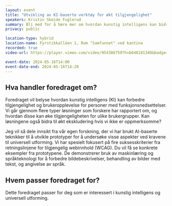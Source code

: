 ```yaml
---
layout: event
title: "Utvikling av KI-baserte verktøy for økt tilgjengelighet"
speakers: Kristin Skeide Fuglerud
summary: Bli med for å høre mer om hvordan kunstig intelligens kan bidra til økt inkludering.
privacy: public

location-type: hybrid
location-name: Fyrstikkalléen 1, Rom "Samfunnet" ved kantina
recorded: true
video-url: https://player.vimeo.com/video/954386759?h=b648181340&badge=0&autopause=0&player_id=0&app_id=58479&texttrack=no

event-date: 2024-05-16T14:00
event-date-end: 2024-05-16T14:20
---
```


## Hva handler foredraget om?

Foredraget vil belyse hvordan kunstig intelligens (KI) kan forbedre tilgjengelighet og brukeropplevelse for personer med funksjonsnedsettelser. Vi går gjennom flere typer løsninger som forskere har rapportert om, og hvordan disse kan øke tilgjengeligheten for ulike brukergrupper. Kan løsningene også bidra til økt ekskludering hvis vi ikke er oppmerksomme?

Jeg vil så dele innsikt fra vår egen forskning, der vi har brukt AI-baserte teknikker til å utvikle prototyper for å undersøke visse aspekter ved kravene til universell utforming. Vi har spesielt fokusert på fire suksesskriterier fra retningslinjene for tilgjengelig webinnhold (WCAG). Du vil få se konkrete eksempler fra prototypene. De demonstrerer bruk av maskinlæring og språkteknologi for å forbedre bildebeskrivelser, behandling av bilder med tekst, og angivelse av språk.

## Hvem passer foredraget for?

Dette foredraget passer for deg som er interessert i kunstig intelligens og universell utforming.
